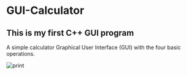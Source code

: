 # GUI-Calculator
## This is my first C++ GUI program
A simple calculator Graphical User Interface (GUI) with the four basic operations. 

![print](https://user-images.githubusercontent.com/35240152/35071375-3fd70116-fbbf-11e7-8be7-4b4dd0cd08eb.jpg)
